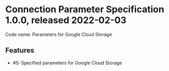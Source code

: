 # Connection Parameter Specification 1.0.0, released 2022-02-03

Code name: Parameters for Google Cloud Storage

## Features

* #5: Specified parameters for Google Cloud Storage